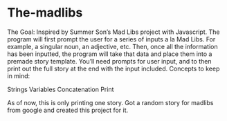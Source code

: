 # The-madlibs

The Goal: Inspired by Summer Son’s Mad Libs project with Javascript. The program will first prompt the user for a series of inputs a la Mad Libs. For example, a singular noun, an adjective, etc. Then, once all the information has been inputted, the program will take that data and place them into a premade story template. You’ll need prompts for user input, and to then print out the full story at the end with the input included.
Concepts to keep in mind:

Strings
Variables
Concatenation
Print

As of now, this is only printing one story. Got a random story for madlibs from google and created this project for it. 
